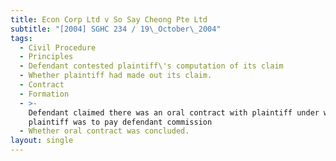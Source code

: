 ```yaml
---
title: Econ Corp Ltd v So Say Cheong Pte Ltd
subtitle: "[2004] SGHC 234 / 19\_October\_2004"
tags:
  - Civil Procedure
  - Principles
  - Defendant contested plaintiff\'s computation of its claim
  - Whether plaintiff had made out its claim.
  - Contract
  - Formation
  - >-
    Defendant claimed there was an oral contract with plaintiff under which
    plaintiff was to pay defendant commission
  - Whether oral contract was concluded.
layout: single
---
```


